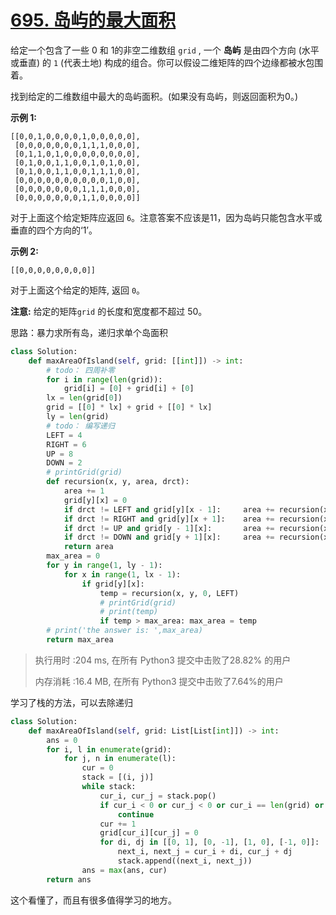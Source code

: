 # [695. 岛屿的最大面积](https://leetcode-cn.com/problems/max-area-of-island/)

给定一个包含了一些 0 和 1的非空二维数组 `grid` , 一个 **岛屿** 是由四个方向 (水平或垂直) 的 `1` (代表土地) 构成的组合。你可以假设二维矩阵的四个边缘都被水包围着。

找到给定的二维数组中最大的岛屿面积。(如果没有岛屿，则返回面积为0。)

**示例 1:**

```
[[0,0,1,0,0,0,0,1,0,0,0,0,0],
 [0,0,0,0,0,0,0,1,1,1,0,0,0],
 [0,1,1,0,1,0,0,0,0,0,0,0,0],
 [0,1,0,0,1,1,0,0,1,0,1,0,0],
 [0,1,0,0,1,1,0,0,1,1,1,0,0],
 [0,0,0,0,0,0,0,0,0,0,1,0,0],
 [0,0,0,0,0,0,0,1,1,1,0,0,0],
 [0,0,0,0,0,0,0,1,1,0,0,0,0]]
```

对于上面这个给定矩阵应返回 `6`。注意答案不应该是11，因为岛屿只能包含水平或垂直的四个方向的‘1’。

**示例 2:**

```
[[0,0,0,0,0,0,0,0]]
```

对于上面这个给定的矩阵, 返回 `0`。

**注意:** 给定的矩阵`grid` 的长度和宽度都不超过 50。

思路：暴力求所有岛，递归求单个岛面积
```python
class Solution:
    def maxAreaOfIsland(self, grid: [[int]]) -> int:
        # todo： 四周补零
        for i in range(len(grid)):
            grid[i] = [0] + grid[i] + [0]
        lx = len(grid[0])
        grid = [[0] * lx] + grid + [[0] * lx]
        ly = len(grid)
        # todo： 编写递归
        LEFT = 4
        RIGHT = 6
        UP = 8
        DOWN = 2
        # printGrid(grid)
        def recursion(x, y, area, drct):
            area += 1
            grid[y][x] = 0
            if drct != LEFT and grid[y][x - 1]:     area += recursion(x - 1, y, 0, RIGHT)
            if drct != RIGHT and grid[y][x + 1]:    area += recursion(x + 1, y, 0, LEFT)
            if drct != UP and grid[y - 1][x]:       area += recursion(x, y - 1, 0, DOWN)
            if drct != DOWN and grid[y + 1][x]:     area += recursion(x, y + 1, 0, UP)
            return area
        max_area = 0
        for y in range(1, ly - 1):
            for x in range(1, lx - 1):
                if grid[y][x]:
                    temp = recursion(x, y, 0, LEFT)
                    # printGrid(grid)
                    # print(temp)
                    if temp > max_area: max_area = temp
        # print('the answer is: ',max_area)
        return max_area
```
> 执行用时 :204 ms, 在所有 Python3 提交中击败了28.82% 的用户
>
> 内存消耗 :16.4 MB, 在所有 Python3 提交中击败了7.64%的用户

学习了栈的方法，可以去除递归

```python
class Solution:
    def maxAreaOfIsland(self, grid: List[List[int]]) -> int:
        ans = 0
        for i, l in enumerate(grid):
            for j, n in enumerate(l):
                cur = 0
                stack = [(i, j)]
                while stack:
                    cur_i, cur_j = stack.pop()
                    if cur_i < 0 or cur_j < 0 or cur_i == len(grid) or cur_j == len(grid[0]) or grid[cur_i][cur_j] != 1:
                        continue
                    cur += 1
                    grid[cur_i][cur_j] = 0
                    for di, dj in [[0, 1], [0, -1], [1, 0], [-1, 0]]:
                        next_i, next_j = cur_i + di, cur_j + dj
                        stack.append((next_i, next_j))
                ans = max(ans, cur)
        return ans
```

这个看懂了，而且有很多值得学习的地方。
